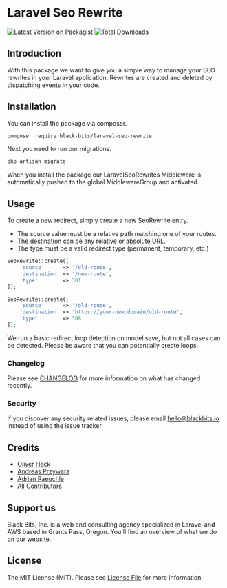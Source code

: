 # Laravel Seo Rewrite 

[![Latest Version on Packagist](https://img.shields.io/packagist/v/black-bits/laravel-seo-rewrite.svg?style=flat-square)](https://packagist.org/packages/black-bits/laravel-seo-rewrite)
[![Total Downloads](https://img.shields.io/packagist/dt/black-bits/laravel-seo-rewrite.svg?style=flat-square)](https://packagist.org/packages/black-bits/laravel-seo-rewrite)

## Introduction

With this package we want to give you a simple way to manage your SEO rewrites in your Laravel application. Rewrites are created and deleted 
by dispatching events in your code.

## Installation

You can install the package via composer.

```bash
composer require black-bits/laravel-seo-rewrite
```

Next you need to run our migrations.

```bash
php artisan migrate
```

When you install the package our LaravelSeoRewrites Middleware is automatically pushed to the global MiddlewareGroup and activated. 

## Usage

To create a new redirect, simply create a new SeoRewrite entry.
 - The source value must be a relative path matching one of your routes.
 - The destination can be any relative or absolute URL.
 - The type must be a valid redirect type (permanent, temporary, etc.)

```php
SeoRewrite::create([
    'source'      => '/old-route',
    'destination' => '/new-route',
    'type'        => 301
]);

SeoRewrite::create([
    'source'      => '/old-route',
    'destination' => 'https://your-new.domain/old-route',
    'type'        => 308
]);
```

We run a basic redirect loop detection on model save, but not all cases can be detected.
Please be aware that you can potentially create loops.

### Changelog

Please see [CHANGELOG](CHANGELOG.md) for more information on what has changed recently.

### Security

If you discover any security related issues, please email [hello@blackbits.io](mailto:hello@blackbits.io) instead of using the issue tracker.

## Credits

- [Oliver Heck](https://github.com/oheck)
- [Andreas Przywara](https://github.com/aprzywara)
- [Adrian Raeuchle](https://github.com/araeuchle)
- [All Contributors](../../contributors)

## Support us

Black Bits, Inc. is a web and consulting agency specialized in Laravel and AWS based in Grants Pass, Oregon. You'll find an overview of what we do [on our website](https://blackbits.io).

## License

The MIT License (MIT). Please see [License File](LICENSE.md) for more information.